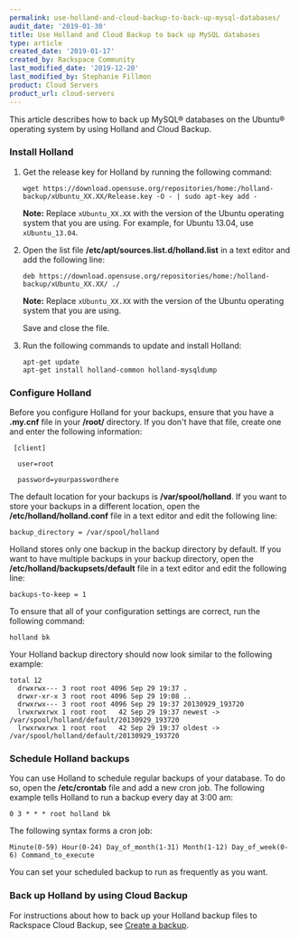 ```yaml
---
permalink: use-holland-and-cloud-backup-to-back-up-mysql-databases/
audit_date: '2019-01-30'
title: Use Holland and Cloud Backup to back up MySQL databases
type: article
created_date: '2019-01-17'
created_by: Rackspace Community
last_modified_date: '2019-12-20'
last_modified_by: Stephanie Fillmon
product: Cloud Servers
product_url: cloud-servers
---
```


This article describes how to back up MySQL&reg; databases on the Ubuntu&reg; operating system by using Holland and Cloud Backup.

### Install Holland

1. Get the release key for Holland by running the following command:

       wget https://download.opensuse.org/repositories/home:/holland-backup/xUbuntu_XX.XX/Release.key -O - | sudo apt-key add -

   **Note:** Replace `xUbuntu_XX.XX` with the version of the Ubuntu operating system that you are using. For example, for Ubuntu 13.04, use
   `xUbuntu_13.04`.

2. Open the list file **/etc/apt/sources.list.d/holland.list** in a text editor and add the following line:

       deb https://download.opensuse.org/repositories/home:/holland-backup/xUbuntu_XX.XX/ ./

   **Note:** Replace `xUbuntu_XX.XX` with the version of the Ubuntu operating system that you are using.

   Save and close the file.

3. Run the following commands to update and install Holland:

       apt-get update
       apt-get install holland-common holland-mysqldump


### Configure Holland

Before you configure Holland for your backups, ensure that you have a **.my.cnf** file in your **/root/** directory.
If you don't have that file, create one and enter the following information:

     [client]

      user=root

      password=yourpasswordhere

The default location for your backups is **/var/spool/holland**. If you want to store your backups in a different
location, open the **/etc/holland/holland.conf** file in a text editor and edit the following line:

    backup_directory = /var/spool/holland

Holland stores only one backup in the backup directory by default. If you want to have multiple backups in your backup
directory, open the **/etc/holland/backupsets/default** file in a text editor and edit the following line:

    backups-to-keep = 1

To ensure that all of your configuration settings are correct, run the following command:

    holland bk

Your Holland backup directory should now look similar to the following example:

    total 12
      drwxrwx--- 3 root root 4096 Sep 29 19:37 .
      drwxr-xr-x 3 root root 4096 Sep 29 19:08 ..
      drwxrwx--- 3 root root 4096 Sep 29 19:37 20130929_193720
      lrwxrwxrwx 1 root root   42 Sep 29 19:37 newest -> /var/spool/holland/default/20130929_193720
      lrwxrwxrwx 1 root root   42 Sep 29 19:37 oldest -> /var/spool/holland/default/20130929_193720

### Schedule Holland backups

You can use Holland to schedule regular backups of your database. To do so, open the **/etc/crontab** file and add a new
cron job. The following example tells Holland to run a backup every day at 3:00 am:

    0 3 * * * root holland bk

The following syntax forms a cron job:

    Minute(0-59) Hour(0-24) Day_of_month(1-31) Month(1-12) Day_of_week(0-6) Command_to_execute

You can set your scheduled backup to run as frequently as you want.

### Back up Holland by using Cloud Backup

For instructions about how to back up your Holland backup files to Rackspace Cloud Backup, see
[Create a backup](/how-to/rackspace-cloud-backup-create-a-backup).
